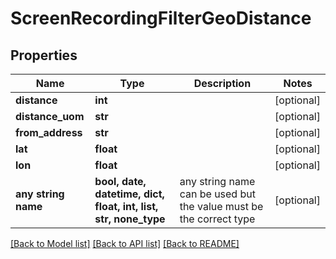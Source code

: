 # ScreenRecordingFilterGeoDistance


## Properties
Name | Type | Description | Notes
------------ | ------------- | ------------- | -------------
**distance** | **int** |  | [optional] 
**distance_uom** | **str** |  | [optional] 
**from_address** | **str** |  | [optional] 
**lat** | **float** |  | [optional] 
**lon** | **float** |  | [optional] 
**any string name** | **bool, date, datetime, dict, float, int, list, str, none_type** | any string name can be used but the value must be the correct type | [optional]

[[Back to Model list]](../README.md#documentation-for-models) [[Back to API list]](../README.md#documentation-for-api-endpoints) [[Back to README]](../README.md)


